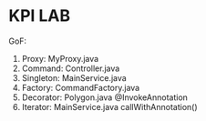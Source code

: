 KPI LAB
====

GoF:

1. Proxy: MyProxy.java
2. Command: Controller.java
3. Singleton: MainService.java
4. Factory: CommandFactory.java
5. Decorator: Polygon.java @InvokeAnnotation
6. Iterator: MainService.java callWithAnnotation()

